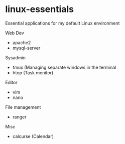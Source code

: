 # linux-essentials
Essential applications for my default Linux environment


Web Dev

* apache2
* mysql-server

Sysadmin

* tmux (Managing separate windows in the terminal
* htop (Task monitor)

Editor

* vim
* nano

File management

* ranger

Misc

* calcurse (Calendar)
